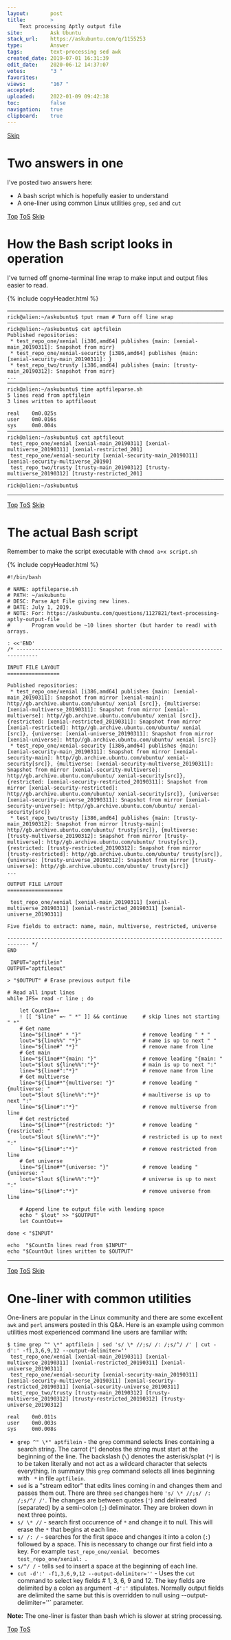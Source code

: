 ```yaml
---
layout:       post
title:        >
    Text processing Aptly output file
site:         Ask Ubuntu
stack_url:    https://askubuntu.com/q/1155253
type:         Answer
tags:         text-processing sed awk
created_date: 2019-07-01 16:31:39
edit_date:    2020-06-12 14:37:07
votes:        "3 "
favorites:    
views:        "167 "
accepted:     
uploaded:     2022-01-09 09:42:38
toc:          false
navigation:   true
clipboard:    true
---
```



<a id="hdr1"></a>
<div class="hdr-bar">  <a href="#hdr2" class ="hdr-btn">Skip</a></div>

# Two answers in one

I've posted two answers here:

- A bash script which is hopefully easier to understand
- A one-liner using common Linux utilities `grep`, `sed` and `cut`


<a id="hdr2"></a>
<div class="hdr-bar">  <a href="#" class ="hdr-btn">Top</a>  <a href="#hdr1" class ="hdr-btn">ToS</a>  <a href="#hdr3" class ="hdr-btn">Skip</a></div>

# How the Bash script looks in operation

I've turned off gnome-terminal line wrap to make input and output files easier to read.

<!-- Language-all: lang-bash -->

{% include copyHeader.html %}
``` 
───────────────────────────────────────────────────────────────────────────────────────────
rick@alien:~/askubuntu$ tput rmam # Turn off line wrap
───────────────────────────────────────────────────────────────────────────────────────────
rick@alien:~/askubuntu$ cat aptfilein
Published repositories:
 * test_repo_one/xenial [i386,amd64] publishes {main: [xenial-main_20190311]: Snapshot from mirr}
 * test_repo_one/xenial-security [i386,amd64] publishes {main: [xenial-security-main_20190311]: }
 * test_repo_two/trusty [i386,amd64] publishes {main: [trusty-main_20190312]: Snapshot from mirr}
...
───────────────────────────────────────────────────────────────────────────────────────────
rick@alien:~/askubuntu$ time aptfileparse.sh
5 lines read from aptfilein
3 lines written to aptfileout

real    0m0.025s
user    0m0.016s
sys     0m0.004s
───────────────────────────────────────────────────────────────────────────────────────────
rick@alien:~/askubuntu$ cat aptfileout
 test_repo_one/xenial [xenial-main_20190311] [xenial-multiverse_20190311] [xenial-restricted_201]
 test_repo_one/xenial-security [xenial-security-main_20190311] [xenial-security-multiverse_20190]
 test_repo_two/trusty [trusty-main_20190312] [trusty-multiverse_20190312] [trusty-restricted_201]
───────────────────────────────────────────────────────────────────────────────────────────
rick@alien:~/askubuntu$ 

```


----------



<a id="hdr3"></a>
<div class="hdr-bar">  <a href="#" class ="hdr-btn">Top</a>  <a href="#hdr2" class ="hdr-btn">ToS</a>  <a href="#hdr4" class ="hdr-btn">Skip</a></div>

# The actual Bash script

Remember to make the script executable with `chmod a+x script.sh`

{% include copyHeader.html %}
``` 
#!/bin/bash

# NAME: aptfileparse.sh
# PATH: ~/askubuntu
# DESC: Parse Apt File giving new lines.
# DATE: July 1, 2019.
# NOTE: For: https://askubuntu.com/questions/1127821/text-processing-aptly-output-file
#       Program would be ~10 lines shorter (but harder to read) with arrays.

: <<'END'
/* -----------------------------------------------------------------------------

INPUT FILE LAYOUT
=================

Published repositories:
 * test_repo_one/xenial [i386,amd64] publishes {main: [xenial-main_20190311]: Snapshot from mirror [xenial-main]: http//gb.archive.ubuntu.com/ubuntu/ xenial [src]}, {multiverse: [xenial-multiverse_20190311]: Snapshot from mirror [xenial-multiverse]: http//gb.archive.ubuntu.com/ubuntu/ xenial [src]}, {restricted: [xenial-restricted_20190311]: Snapshot from mirror [xenial-restricted]: http//gb.archive.ubuntu.com/ubuntu/ xenial [src]}, {universe: [xenial-universe_20190311]: Snapshot from mirror [xenial-universe]: http//gb.archive.ubuntu.com/ubuntu/ xenial [src]}
 * test_repo_one/xenial-security [i386,amd64] publishes {main: [xenial-security-main_20190311]: Snapshot from mirror [xenial-security-main]: http//gb.archive.ubuntu.com/ubuntu/ xenial-security[src]}, {multiverse: [xenial-security-multiverse_20190311]: Snapshot from mirror [xenial-security-multiverse]: http//gb.archive.ubuntu.com/ubuntu/ xenial-security[src]}, {restricted: [xenial-security-restricted_20190311]: Snapshot from mirror [xenial-security-restricted]: http//gb.archive.ubuntu.com/ubuntu/ xenial-security[src]}, {universe: [xenial-security-universe_20190311]: Snapshot from mirror [xenial-security-universe]: http//gb.archive.ubuntu.com/ubuntu/ xenial-security[src]}
 * test_repo_two/trusty [i386,amd64] publishes {main: [trusty-main_20190312]: Snapshot from mirror [trusty-main]: http//gb.archive.ubuntu.com/ubuntu/ trusty[src]}, {multiverse: [trusty-multiverse_20190312]: Snapshot from mirror [trusty-multiverse]: http//gb.archive.ubuntu.com/ubuntu/ trusty[src]}, {restricted: [trusty-restricted_20190312]: Snapshot from mirror [trusty-restricted]: http//gb.archive.ubuntu.com/ubuntu/ trusty[src]}, {universe: [trusty-universe_20190312]: Snapshot from mirror [trusty-universe]: http//gb.archive.ubuntu.com/ubuntu/ trusty[src]}
...

OUTPUT FILE LAYOUT
==================

 test_repo_one/xenial [xenial-main_20190311] [xenial-multiverse_20190311] [xenial-restricted_20190311] [xenial-universe_20190311]

Five fields to extract: name, main, multiverse, restricted, universe

----------------------------------------------------------------------------- */
END

 INPUT="aptfilein"
OUTPUT="aptfileout"

> "$OUTPUT" # Erase previous output file

# Read all input lines
while IFS= read -r line ; do

    let CountIn++
    ! [[ "$line" =~ " *" ]] && continue     # skip lines not starting " *"
    # Get name
    line="${line#" * "}"                    # remove leading " * "
    lout="${line%%" "*}"                    # name is up to next " "
    line="${line#" "*}"                     # remove name from line
    # Get main
    line="${line#*"{main: "}"               # remove leading "{main: "
    lout="$lout ${line%%":"*}"              # main is up to next ":"
    line="${line#":"*}"                     # remove name from line
    # Get multiverse
    line="${line#*"{multiverse: "}"         # remove leading "{multiverse: "
    lout="$lout ${line%%":"*}"              # maultiverse is up to next ":"
    line="${line#":"*}"                     # remove multiverse from line
    # Get restricted
    line="${line#*"{restricted: "}"         # remove leading "{restricted: "
    lout="$lout ${line%%":"*}"              # restricted is up to next ":"
    line="${line#":"*}"                     # remove restricted from line
    # Get universe
    line="${line#*"{universe: "}"           # remove leading "{universe: "
    lout="$lout ${line%%":"*}"              # universe is up to next ":"
    line="${line#":"*}"                     # remove universe from line

    # Append line to output file with leading space
    echo " $lout" >> "$OUTPUT"
    let CountOut++

done < "$INPUT"

echo  "$CountIn lines read from $INPUT"
echo "$CountOut lines written to $OUTPUT"

```


----------



<a id="hdr4"></a>
<div class="hdr-bar">  <a href="#" class ="hdr-btn">Top</a>  <a href="#hdr3" class ="hdr-btn">ToS</a>  <a href="#hdr5" class ="hdr-btn">Skip</a></div>

# One-liner with common utilities

One-liners are popular in the Linux community and there are some excellent `awk` and `perl` answers posted in this Q&A. Here is an example using common utilities most experienced command line users are familiar with:

``` 
$ time grep ^" \*" aptfilein | sed 's/ \* //;s/ /: /;s/^/ /' | cut -d':' -f1,3,6,9,12 --output-delimiter=''
 test_repo_one/xenial [xenial-main_20190311] [xenial-multiverse_20190311] [xenial-restricted_20190311] [xenial-universe_20190311]
 test_repo_one/xenial-security [xenial-security-main_20190311] [xenial-security-multiverse_20190311] [xenial-security-restricted_20190311] [xenial-security-universe_20190311]
 test_repo_two/trusty [trusty-main_20190312] [trusty-multiverse_20190312] [trusty-restricted_20190312] [trusty-universe_20190312]

real    0m0.011s
user    0m0.003s
sys     0m0.008s

```

- `grep ^" \*" aptfilein` - the `grep` command selects lines containing a search string. The carrot (`^`) denotes the string must start at the beginning of the line. The backslash (`\`) denotes the asterisk/splat (`*`) is to be taken literally and not act as a wildcard character that selects everything. In summary this `grep` command selects all lines beginning with ` *` in file `aptfilein`.
- `sed` is a "stream editor" that edits lines coming in and changes them and passes them out. There are three `sed` changes here `'s/ \* //;s/ /: /;s/^/ /'`. The changes are between quotes (`'`) and delineated (separated) by a semi-colon (`;`) deliminator. They are broken down in next three points.
- `s/ \* //` - search first occurrence of ` * ` and change it to null. This will erase the ` * ` that begins at each line.
- `s/ /: /` - searches for the first space and changes it into a colon (`:`) followed by a space. This is necessary to change our first field into a key. For example `test_repo_one/xenial ` becomes `test_repo_one/xenial: `.
- `s/^/ /` - tells `sed` to insert a space at the beginning of each line.
- `cut -d':' -f1,3,6,9,12 --output-delimiter=''` - Uses the `cut` command to select key fields # 1, 3, 6, 9 and 12. The key fields are delimited by a colon as argument `-d':'` stipulates. Normally output fields are delimited the same but this is overridden to null using --output-delimiter=''` parameter.

**Note:** The one-liner is faster than bash which is slower at string processing.


<a id="hdr5"></a>
<div class="hdr-bar">  <a href="#" class ="hdr-btn">Top</a>  <a href="#hdr4" class ="hdr-btn">ToS</a></div>

